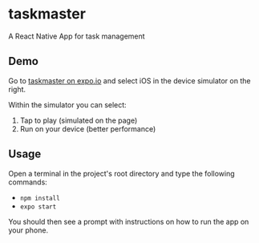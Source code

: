 # taskmaster

A React Native App for task management

## Demo

Go to [taskmaster on expo.io](https://snack.expo.io/@wasaab/taskmaster-demo) and select iOS in the device simulator on the right.

Within the simulator you can select:

1. Tap to play (simulated on the page)
2. Run on your device (better performance)

## Usage

Open a terminal in the project's root directory and type the following commands:

+ `npm install`
+ `expo start`

You should then see a prompt with instructions on how to run the app on your phone.